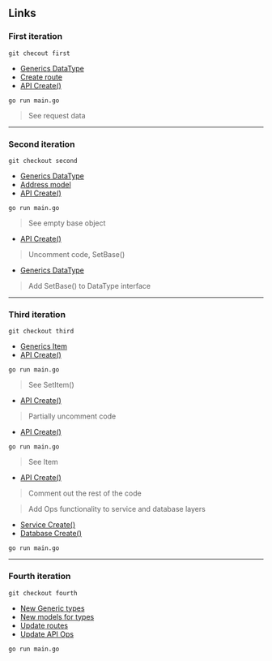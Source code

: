 ## Links

### First iteration

`git checout first`

- [Generics DataType](./internal/models/generics.go)
- [Create route](./internal/api/routes.go)
- [API Create()](./internal/api/ops.go)

`go run main.go`

> See request data

---

### Second iteration

`git checkout second`

- [Generics DataType](./internal/models/generics.go)
- [Address model](./internal/models/address.go)
- [API Create()](./internal/api/ops.go)

`go run main.go`

> See empty base object

- [API Create()](./internal/api/ops.go)

> Uncomment code, SetBase()

- [Generics DataType](./internal/models/generics.go)

> Add SetBase() to DataType interface

---

### Third iteration

`git checkout third`

- [Generics Item](./internal/models/generics.go)
- [API Create()](./internal/api/ops.go)

`go run main.go`

> See SetItem()

- [API Create()](./internal/api/ops.go)

> Partially uncomment code

- [API Create()](./internal/api/ops.go)

`go run main.go`

> See Item

- [API Create()](./internal/api/ops.go)

> Comment out the rest of the code

> Add Ops functionality to service and database layers

- [Service Create()](./internal/service/ops.go)
- [Database Create()](./internal/database/ops.go)

`go run main.go`

---

### Fourth iteration

`git checkout fourth`

- [New Generic types](./internal/models/generics.go)
- [New models for types](./internal/models/address.go)
- [Update routes](./internal/api/routes.go)
- [Update API Ops](./internal/api/ops.go)

`go run main.go`
